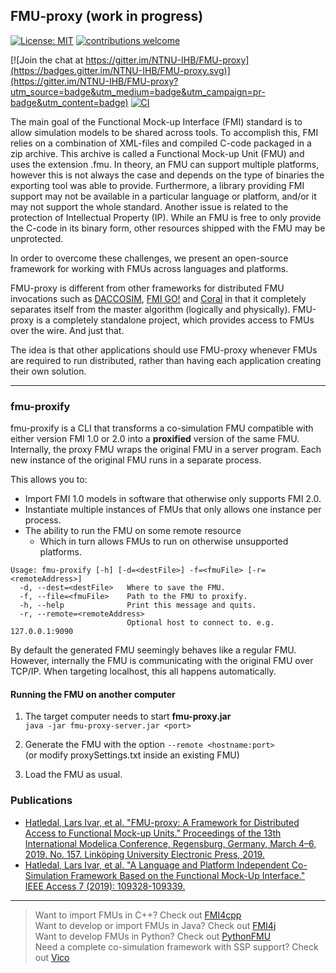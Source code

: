 ## FMU-proxy (work in progress)

[![License: MIT](https://img.shields.io/badge/License-MIT-yellow.svg)](https://opensource.org/licenses/MIT)
[![contributions welcome](https://img.shields.io/badge/contributions-welcome-brightgreen.svg?style=flat)](https://github.com/NTNU-IHB/FMU-proxy/issues) 

[![Join the chat at https://gitter.im/NTNU-IHB/FMU-proxy](https://badges.gitter.im/NTNU-IHB/FMU-proxy.svg)](https://gitter.im/NTNU-IHB/FMU-proxy?utm_source=badge&utm_medium=badge&utm_campaign=pr-badge&utm_content=badge)
[![CI](https://github.com/NTNU-IHB/FMU-proxy/workflows/Build/badge.svg)](https://github.com/NTNU-IHB/FMU-proxy/actions)

The main goal of the Functional Mock-up Interface (FMI) standard is to allow simulation models 
to be shared across tools. To accomplish this, FMI relies on a combination of XML-files and compiled 
C-code packaged in a zip archive. This archive is called a Functional Mock-up Unit (FMU) and uses 
the extension .fmu. In theory, an FMU can support multiple platforms, however this is not always 
the case and depends on the type of binaries the exporting tool was able to provide. 
Furthermore, a library providing FMI support may not be available in a particular language or platform, 
and/or it may not support the whole standard. Another issue is related to the protection of 
Intellectual Property (IP). While an FMU is free to only provide the C-code in its binary form, 
other resources shipped with the FMU may be unprotected.   

In order to overcome these challenges, we present an open-source framework for working with 
FMUs across languages and platforms.

FMU-proxy is different from other frameworks for distributed FMU invocations such as 
[DACCOSIM](https://sourcesup.renater.fr/daccosim/), 
[FMI GO!](https://mimmi.math.umu.se/cosimulation/fmigo) and 
[Coral](https://github.com/viproma/coral) in that it completely separates itself from the master algorithm (logically and physically). 
FMU-proxy is a completely standalone project, which provides access to FMUs over the wire. And just that. 

The idea is that other applications should use FMU-proxy whenever FMUs are required to run distributed, 
rather than having each application creating their own solution.

***

### fmu-proxify

fmu-proxify is a CLI that transforms a co-simulation FMU compatible with either version 
FMI 1.0 or 2.0 into a __proxified__ version of the same FMU.
Internally, the proxy FMU wraps the original FMU in a server program. 
Each new instance of the original FMU runs in a separate process.

This allows you to:
* Import FMI 1.0 models in software that otherwise only supports FMI 2.0.
* Instantiate multiple instances of FMUs that only allows one instance per process.
* The ability to run the FMU on some remote resource
    * Which in turn allows FMUs to run on otherwise unsupported platforms.


```
Usage: fmu-proxify [-h] [-d=<destFile>] -f=<fmuFile> [-r=<remoteAddress>]
  -d, --dest=<destFile>   Where to save the FMU.
  -f, --file=<fmuFile>    Path to the FMU to proxify.
  -h, --help              Print this message and quits.
  -r, --remote=<remoteAddress>
                          Optional host to connect to. e.g. 127.0.0.1:9090
```

By default the generated FMU seemingly behaves like a regular FMU. 
However, internally the FMU is communicating with the original FMU over TCP/IP.
When targeting localhost, this all happens automatically.

#### Running the FMU on another computer

1. The target computer needs to start __fmu-proxy.jar__ <br>
`java -jar fmu-proxy-server.jar <port>`

2. Generate the FMU with the option `--remote <hostname:port>` <br>
 (or modify proxySettings.txt inside an existing FMU)

3. Load the FMU as usual.


### Publications

* [Hatledal, Lars Ivar, et al. "FMU-proxy: A Framework for Distributed Access to Functional Mock-up Units." Proceedings of the 13th International Modelica Conference, Regensburg, Germany, March 4–6, 2019. No. 157. Linköping University Electronic Press, 2019.](https://www.ep.liu.se/en/conference-article.aspx?series=ecp&issue=157&Article_No=8)
* [Hatledal, Lars Ivar, et al. "A Language and Platform Independent Co-Simulation Framework Based on the Functional Mock-Up Interface." IEEE Access 7 (2019): 109328-109339.](https://ieeexplore.ieee.org/abstract/document/8788514)


***
> Want to import FMUs in C++? Check out [FMI4cpp](https://github.com/NTNU-IHB/FMI4cpp) <br>
> Want to develop or import FMUs in Java? Check out [FMI4j](https://github.com/NTNU-IHB/FMI4j) <br>
> Want to develop FMUs in Python? Check out [PythonFMU](https://github.com/NTNU-IHB/PythonFMU) <br>
> Need a complete co-simulation framework with SSP support? Check out [Vico](https://github.com/NTNU-IHB/Vico) <br>
